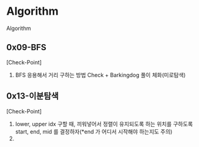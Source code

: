 # Algorithm
Algorithm

## 0x09-BFS
[Check-Point]
1. BFS 응용해서 거리 구하는 방법 Check + Barkingdog 풀이 체화(미로탐색)

## 0x13-이분탐색
[Check-Point]
1. lower, upper idx 구할 때, 끼워넣어서 정렬이 유지되도록 하는 위치를 구하도록 start, end, mid 를 결정하자(*end 가 어디서 시작해야 하는지도 주의)
2. 

